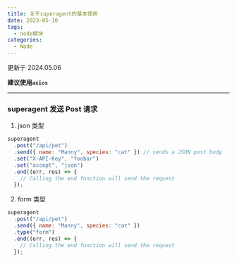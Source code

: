 ```yaml
---
title: 关于superagent的基本使用
date: 2023-05-10
tags:
  - node模块
categories:
  - Node
---
```


更新于 2024.05.06

**建议使用`axios`**

---

### superagent 发送 Post 请求

1. json 类型

```js
superagent
  .post("/api/pet")
  .send({ name: "Manny", species: "cat" }) // sends a JSON post body
  .set("X-API-Key", "foobar")
  .set("accept", "json")
  .end((err, res) => {
    // Calling the end function will send the request
  });
```

2. form 类型

```js
superagent
  .post("/api/pet")
  .send({ name: "Manny", species: "cat" })
  .type("form")
  .end((err, res) => {
    // Calling the end function will send the request
  });
```
